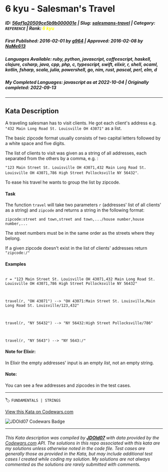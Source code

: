 # 6 kyu - Salesman's Travel

##### **ID**: [56af1a20509ce5b9b000001e](https://www.codewars.com/kata/56af1a20509ce5b9b000001e) | **Slug**: [salesmans-travel](https://www.codewars.com/kata/56af1a20509ce5b9b000001e) | **Category**: `REFERENCE` | **Rank**: <span style="color:yellow">6 kyu</span>

##### **First Published**: 2016-02-01 ***by*** [g964](https://www.codewars.com/users/g964) | **Approved**: 2016-02-08 ***by*** [NaMe613](https://www.codewars.com/users/NaMe613)

##### **Languages Available**: ruby, python, javascript, coffeescript, haskell, clojure, csharp, java, cpp, php, c, typescript, swift, elixir, r, shell, ocaml, kotlin, fsharp, scala, julia, powershell, go, nim, rust, pascal, perl, elm, d

##### **My Completed Languages**: javascript ***as at*** 2022-10-04 | **Originally completed**: 2022-09-13

---

## Kata Description


A traveling salesman has to visit clients. He got each client's address e.g. `"432 Main Long Road St. Louisville OH 43071"` as a list.



The basic zipcode format usually consists of two capital letters followed by a white space and five digits.

The list of clients to visit was given as a string of all addresses, each separated from the others by a comma, e.g. :



`"123 Main Street St. Louisville OH 43071,432 Main Long Road St. Louisville OH 43071,786 High Street Pollocksville NY 56432"`.



To ease his travel he wants to group the list by zipcode.

#### Task

The function `travel` will take two parameters `r` (addresses' list of all clients' as a string) and `zipcode` and returns a string in the following format:



`zipcode:street and town,street and town,.../house number,house number,...` 



The street numbers must be in the same order as the streets where they belong.



If a given zipcode doesn't exist in the list of clients' addresses return `"zipcode:/"`



#### Examples

```

r = "123 Main Street St. Louisville OH 43071,432 Main Long Road St. Louisville OH 43071,786 High Street Pollocksville NY 56432"



travel(r, "OH 43071") --> "OH 43071:Main Street St. Louisville,Main Long Road St. Louisville/123,432"



travel(r, "NY 56432") --> "NY 56432:High Street Pollocksville/786"



travel(r, "NY 5643") --> "NY 5643:/"

```



#### Note for Elixir:

In Elixir the empty addresses' input is an empty *list*, not an empty string.



#### Note: 

You can see a few addresses and zipcodes in the test cases.

---


🏷 `FUNDAMENTALS | STRINGS`


[View this Kata on Codewars.com](https://www.codewars.com/kata/56af1a20509ce5b9b000001e)

![](https://www.codewars.com/users/jdold07/badges/large "JDOld07 Codewars Badge")

---

###### *This Kata description was compiled by [**JDOld07**](https://tpstech.dev) with data provided by the [Codewars.com](https://www.codewars.com) API.  The solutions in this repo associated with this kata are my solutions unless otherwise noted in the code file.  Test cases are generally those as provided in the Kata, but may include additional test cases I created while coding my solution.  My solutions are not always commented as the solutions are rarely submitted with comments.*
